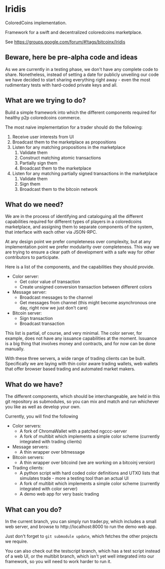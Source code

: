 Iridis
======

ColoredCoins implementation.

Framework for a swift and decentralized coloredcoins marketplace.

See https://groups.google.com/forum/#!tags/bitcoinx/Iridis

## Beware, here be pre-alpha code and ideas ##

As we are currently in a testing phase, we don't have any complete code to share. Nonetheless, instead of setting a date for publicly unveiling our code we have decided to start sharing everything right away - even the most rudimentary tests with hard-coded private keys and all.

## What are we trying to do? ##

Build a simple framework into which the different components required for healthy p2p coloredcoins commerce.

The most naive implementation for a trader should do the following:

1. Receive user interests from UI
1. Broadcast them to the marketplace as propositions
1. Listen for any matching propositions in the marketplace
    1. Validate them
    1. Construct matching atomic transactions
    1. Partially sign them
    1. Broadcast them to the marketplace
1. Listen for any matching partially signed transactions in the marketplace
    1. Validate them
    1. Sign them
    1. Broadcast them to the bitcoin network

## What do we need? ##

We are in the process of identifying and cataloguing all the different capabilities required for different types of players in a coloredcoins marketplace, and assigning them to separate components of the system, that interface with each other via JSON-RPC.

At any design point we prefer completeness over complexity, but at any implementation point we prefer modularity over completeness. This way we are trying to ensure a clear path of development with a safe way for other contributors to participate.

Here is a list of the components, and the capabilities they should provide.

- Color server:
    - Get color value of transaction
    - Create unsigned conversion transaction between different colors
- Message server:
    - Broadcast messages to the channel
    - Get messages from channel (this might become asynchronous one day, right now we just don't care)
- Bitcoin server:
    - Sign transaction
    - Broadcast transaction

This list is partial, of course, and very minimal. The color server, for example, does not have any issuance capabilities at the moment. Issuance is a big thing that involves money and contracts, and for now can be done manually.

With these three servers, a wide range of trading clients can be built. Specifically we are laying with thin color aware trading wallets, web wallets that offer browser based trading and automated market makers.

## What do we have? ##

The different components, which should be interchangeable, are held in this git repository as submodules, so you can mix and match and run whichever you like as well as develop your own.

Currently, you will find the following
- Color servers:
    - A fork of ChromaWallet with a patched ngccc-server
    - A fork of multibit which implements a simple color scheme (currently integrated with trading clients)
- Message servers:
    - A thin wrapper over bitmessage
- Bitcoin servers:
    - A thin wrapper over bitcoind (we are working on a bitcoinj version)
- Trading clients:
    - A python script with hard coded color definitions and UTXO lists that simulates trade - more a testing tool than an actual UI
    - A fork of multibit which implements a simple color scheme (currently integrated with color server)
    - A demo web app for very basic trading

## What can you do? ##

In the current branch, you can simply run trader.py, which includes a small web server, and browse to http://localhost:8000 to run the demo web app.

Just don't forget to ```git submodule update```, which fetches the other projects we require.

You can also check out the testscript branch, which has a test script instead of a web UI, or the multibit branch, which isn't yet well integrated into our framework, so you will need to work harder to run it.
